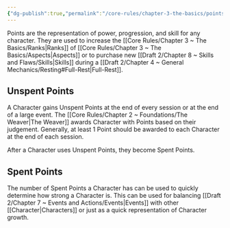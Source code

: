 ```yaml
---
{"dg-publish":true,"permalink":"/core-rules/chapter-3-the-basics/points/"}
---
```


Points are the representation of power, progression, and skill for any character. They are used to increase the [[Core Rules/Chapter 3 ~ The Basics/Ranks\|Ranks]] of [[Core Rules/Chapter 3 ~ The Basics/Aspects\|Aspects]] or to purchase new [[Draft 2/Chapter 8 ~ Skills and Flaws/Skills\|Skills]] during a [[Draft 2/Chapter 4 ~ General Mechanics/Resting#Full-Rest\|Full-Rest]].
## Unspent Points
A Character gains Unspent Points at the end of every session or at the end of a large event. The [[Core Rules/Chapter 2 ~ Foundations/The Weaver\|The Weaver]] awards Character with Points based on their judgement. Generally, at least 1 Point should be awarded to each Character at the end of each session.

After a Character uses Unspent Points, they become Spent Points.
## Spent Points
The number of Spent Points a Character has can be used to quickly determine how strong a Character is. This can be used for balancing [[Draft 2/Chapter 7 ~ Events and Actions/Events\|Events]] with other [[Character\|Characters]] or just as a quick representation of Character growth.